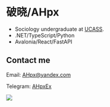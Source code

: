 # 破晓/AHpx

- Sociology undergraduate at [UCASS](https://www.ucass.edu.cn/en/About/UCASS_at_a_Glance.htm). 
- .NET/TypeScript/Python
- Avalonia/React/FastAPI

## Contact me

Email: AHpx@yandex.com

Telegram: [AHpxEx](https://t.me/AHpxEx)

![](https://github-readme-stats.vercel.app/api?username=SinoAHpx)
